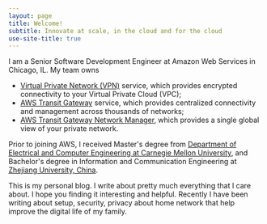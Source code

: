 ```yaml
---
layout: page
title: Welcome!
subtitle: Innovate at scale, in the cloud and for the cloud
use-site-title: true
---
```


I am a Senior Software Development Engineer at Amazon Web Services in Chicago, IL. My team owns
* [Virtual Private Network (VPN)](http://docs.aws.amazon.com/AmazonVPC/latest/UserGuide/vpn-connections.html) service, which provides encrypted connectivity to your Virtual Private Cloud (VPC);
* [AWS Transit Gateway](https://aws.amazon.com/transit-gateway/) service, which provides centralized connectivity and management across thousands of networks;
* [AWS Transit Gateway Network Manager](https://aws.amazon.com/transit-gateway/network-manager/), which provides a single global view of your private network.

Prior to joining AWS, I received Master's degree from [Department of Electrical and Computer Engineering at Carnegie Mellon University](http://www.ece.cmu.edu/), and Bachelor's degree in Information and Communication Engineering at [Zhejiang University, China](http://www.zju.edu.cn/english/).

This is my personal blog. I write about pretty much everything that I care about. I hope you finding it interesting and helpful. Recently I have been writing about setup, security, privacy about home network that help improve the digital life of my family.
